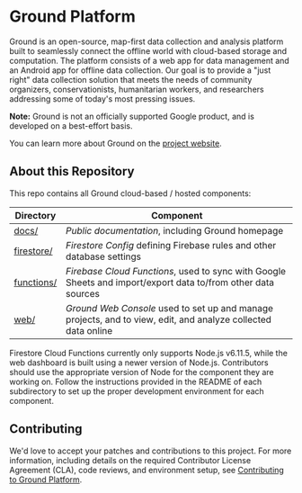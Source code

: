 # Ground Platform

Ground is an open-source, map-first data collection and analysis platform built
to seamlessly connect the offline world with cloud-based storage and
computation. The platform consists of a web app for data management and an
Android app for offline data collection. Our goal is to provide a "just right"
data collection solution that meets the needs of community organizers,
conservationists, humanitarian workers, and researchers addressing some of
today's most pressing issues.

**Note:** Ground is not an officially supported Google product, and is developed
on a best-effort basis.

You can learn more about Ground on the [project
website](https://google.github.io/ground-platform).

## About this Repository

This repo contains all Ground cloud-based / hosted components:

|Directory               |Component|
|------------------------|-----------------------------------------------|
|[docs/](docs/)          |*Public documentation*, including Ground homepage|
|[firestore/](firestore/)|*Firestore Config* defining Firebase rules and other database settings|
|[functions/](functions/)|*Firebase Cloud Functions*, used to sync with Google Sheets and import/export data to/from other data sources|
|[web/](web/)            |*Ground Web Console* used to set up and manage projects, and to view, edit, and analyze collected data online|

Firestore Cloud Functions currently only supports Node.js v6.11.5, 
while the web dashboard is built using a newer version of Node.js. Contributors should use the appropriate version of Node for the component they are working on. Follow the instructions provided in the README of each subdirectory to set up the proper
development environment for each component. 

## Contributing

We'd love to accept your patches and contributions to this project. For more
information, including details on the required Contributor License Agreement
(CLA), code reviews, and environment setup, see
[Contributing to Ground Platform](CONTRIBUTING.md). 



